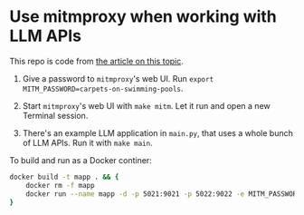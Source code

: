 # Use mitmproxy when working with LLM APIs

This repo is code from [the article on this topic](https://sharats.me/posts/use-proxy-for-llm-app-dev/).

1. Give a password to `mitmproxy`'s web UI. Run `export MITM_PASSWORD=carpets-on-swimming-pools`.

2. Start `mitmproxy`'s web UI with `make mitm`. Let it run and open a new Terminal session.

3. There's an example LLM application in `main.py`, that uses a whole bunch of LLM APIs. Run it with `make main`.


To build and run as a Docker continer:

```bash
docker build -t mapp . && {
    docker rm -f mapp
    docker run --name mapp -d -p 5021:9021 -p 5022:9022 -e MITM_PASSWORD= -e OPENAI_API_KEY= mapp
}
```
